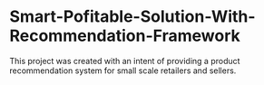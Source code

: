 # Smart-Pofitable-Solution-With-Recommendation-Framework
This project was created with an intent of providing a product recommendation system for small scale retailers and sellers.
